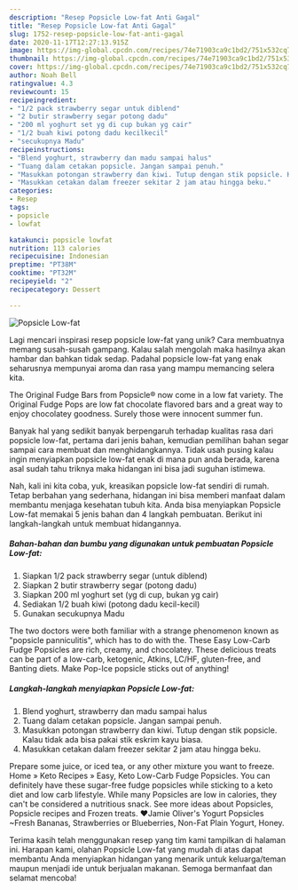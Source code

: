 ```yaml
---
description: "Resep Popsicle Low-fat Anti Gagal"
title: "Resep Popsicle Low-fat Anti Gagal"
slug: 1752-resep-popsicle-low-fat-anti-gagal
date: 2020-11-17T12:27:13.915Z
image: https://img-global.cpcdn.com/recipes/74e71903ca9c1bd2/751x532cq70/popsicle-low-fat-foto-resep-utama.jpg
thumbnail: https://img-global.cpcdn.com/recipes/74e71903ca9c1bd2/751x532cq70/popsicle-low-fat-foto-resep-utama.jpg
cover: https://img-global.cpcdn.com/recipes/74e71903ca9c1bd2/751x532cq70/popsicle-low-fat-foto-resep-utama.jpg
author: Noah Bell
ratingvalue: 4.3
reviewcount: 15
recipeingredient:
- "1/2 pack strawberry segar untuk diblend"
- "2 butir strawberry segar potong dadu"
- "200 ml yoghurt set yg di cup bukan yg cair"
- "1/2 buah kiwi potong dadu kecilkecil"
- "secukupnya Madu"
recipeinstructions:
- "Blend yoghurt, strawberry dan madu sampai halus"
- "Tuang dalam cetakan popsicle. Jangan sampai penuh."
- "Masukkan potongan strawberry dan kiwi. Tutup dengan stik popsicle. Kalau tidak ada bisa pakai stik eskrim kayu biasa."
- "Masukkan cetakan dalam freezer sekitar 2 jam atau hingga beku."
categories:
- Resep
tags:
- popsicle
- lowfat

katakunci: popsicle lowfat 
nutrition: 113 calories
recipecuisine: Indonesian
preptime: "PT38M"
cooktime: "PT32M"
recipeyield: "2"
recipecategory: Dessert

---
```



![Popsicle Low-fat](https://img-global.cpcdn.com/recipes/74e71903ca9c1bd2/751x532cq70/popsicle-low-fat-foto-resep-utama.jpg)

Lagi mencari inspirasi resep popsicle low-fat yang unik? Cara membuatnya memang susah-susah gampang. Kalau salah mengolah maka hasilnya akan hambar dan bahkan tidak sedap. Padahal popsicle low-fat yang enak seharusnya mempunyai aroma dan rasa yang mampu memancing selera kita.

The Original Fudge Bars from Popsicle® now come in a low fat variety. The Original Fudge Pops are low fat chocolate flavored bars and a great way to enjoy chocolatey goodness. Surely those were innocent summer fun.

Banyak hal yang sedikit banyak berpengaruh terhadap kualitas rasa dari popsicle low-fat, pertama dari jenis bahan, kemudian pemilihan bahan segar sampai cara membuat dan menghidangkannya. Tidak usah pusing kalau ingin menyiapkan popsicle low-fat enak di mana pun anda berada, karena asal sudah tahu triknya maka hidangan ini bisa jadi suguhan istimewa.


Nah, kali ini kita coba, yuk, kreasikan popsicle low-fat sendiri di rumah. Tetap berbahan yang sederhana, hidangan ini bisa memberi manfaat dalam membantu menjaga kesehatan tubuh kita. Anda bisa menyiapkan Popsicle Low-fat memakai 5 jenis bahan dan 4 langkah pembuatan. Berikut ini langkah-langkah untuk membuat hidangannya.

<!--inarticleads1-->

##### Bahan-bahan dan bumbu yang digunakan untuk pembuatan Popsicle Low-fat:

1. Siapkan 1/2 pack strawberry segar (untuk diblend)
1. Siapkan 2 butir strawberry segar (potong dadu)
1. Siapkan 200 ml yoghurt set (yg di cup, bukan yg cair)
1. Sediakan 1/2 buah kiwi (potong dadu kecil-kecil)
1. Gunakan secukupnya Madu


The two doctors were both familiar with a strange phenomenon known as &#34;popsicle panniculitis&#34;, which has to do with the. These Easy Low-Carb Fudge Popsicles are rich, creamy, and chocolatey. These delicious treats can be part of a low-carb, ketogenic, Atkins, LC/HF, gluten-free, and Banting diets. Make Pop-Ice popsicle sticks out of anything! 

<!--inarticleads2-->

##### Langkah-langkah menyiapkan Popsicle Low-fat:

1. Blend yoghurt, strawberry dan madu sampai halus
1. Tuang dalam cetakan popsicle. Jangan sampai penuh.
1. Masukkan potongan strawberry dan kiwi. Tutup dengan stik popsicle. Kalau tidak ada bisa pakai stik eskrim kayu biasa.
1. Masukkan cetakan dalam freezer sekitar 2 jam atau hingga beku.


Prepare some juice, or iced tea, or any other mixture you want to freeze. Home » Keto Recipes » Easy, Keto Low-Carb Fudge Popsicles. You can definitely have these sugar-free fudge popsicles while sticking to a keto diet and low carb lifestyle. While many Popsicles are low in calories, they can&#39;t be considered a nutritious snack. See more ideas about Popsicles, Popsicle recipes and Frozen treats. ♥Jamie Oliver&#39;s Yogurt Popsicles ~Fresh Bananas, Strawberries or Blueberries, Non-Fat Plain Yogurt, Honey. 

Terima kasih telah menggunakan resep yang tim kami tampilkan di halaman ini. Harapan kami, olahan Popsicle Low-fat yang mudah di atas dapat membantu Anda menyiapkan hidangan yang menarik untuk keluarga/teman maupun menjadi ide untuk berjualan makanan. Semoga bermanfaat dan selamat mencoba!
